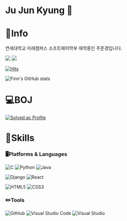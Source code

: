 # Ju Jun Kyung 👊

# 🐶Info

연세대학교 미래캠퍼스 소프트웨어학부 재학중인 주준경입니다.

<a href="https://www.instagram.com/wnwnsrud_02/"><img src="https://img.shields.io/badge/wnwnsrud_02-E4405F.svg?&style=for-the-badge&logo=instagram&logoColor=white"></a>
<a href="mailto:jmhh10715@yonsei.ac.kr"><img src="https://img.shields.io/badge/jmhh10715@yonsei.ac.kr-EA4335.svg?&style=for-the-badge&logo=gmail&logoColor=white"></a>

[![Hits](https://hits.seeyoufarm.com/api/count/incr/badge.svg?url=https%3A%2F%2Fgithub.com%2FFinn-02&count_bg=%2379C83D&title_bg=%23555555&icon=&icon_color=%23E7E7E7&title=hits&edge_flat=false)](https://hits.seeyoufarm.com)

![Finn's GitHub stats](https://github-readme-stats.vercel.app/api?username=Finn-02&show_icons=true&theme=shadow_green)

# 💻BOJ
[![Solved.ac Profile](http://mazassumnida.wtf/api/v2/generate_badge?boj=finn_02)](https://solved.ac/finn_02/)


# 💪Skills
### 🖥️Platforms & Languages

![C](https://img.shields.io/badge/C-A8B9CC.svg?&style=for-the-badge&logo=C&logoColor=white)
![Python](https://img.shields.io/badge/Python-3776AB.svg?&style=for-the-badge&logo=Python&logoColor=white)
![Java](https://img.shields.io/badge/Java-007396.svg?&style=for-the-badge&logo=Java&logoColor=white)

![Django](https://img.shields.io/badge/Django-092E20.svg?&style=for-the-badge&logo=Django&logoColor=white)
![React](https://img.shields.io/badge/React-61DAFB.svg?&style=for-the-badge&logo=React&logoColor=white)

![HTML5](https://img.shields.io/badge/HTML5-E34F26.svg?&style=for-the-badge&logo=HTML5&logoColor=white)
![CSS3](https://img.shields.io/badge/CSS3-1572B6.svg?&style=for-the-badge&logo=CSS3&logoColor=white)

### ✏️Tools
![GitHub](https://img.shields.io/badge/GitHub-181717.svg?&style=for-the-badge&logo=Github&logoColor=white)
![Visual Studio Code](https://img.shields.io/badge/Visual%20Studio%20Code-007ACC.svg?&style=for-the-badge&logo=Visual%20Studio%20Code&logoColor=white)
![Visual Studio](https://img.shields.io/badge/Visual%20Studio-5C2D91.svg?&style=for-the-badge&logo=Visual%20Studio&logoColor=white)

<!--
![Eclipse IDE](https://img.shields.io/badge/Eclipse%20IDE-2C2255.svg?&style=for-the-badge&logo=Eclipse%20IDE&logoColor=white)
-->



<!--
**Finn-02/Finn-02** is a ✨ _special_ ✨ repository because its `README.md` (this file) appears on your GitHub profile.

Here are some ideas to get you started:

- 🔭 I’m currently working on ...
- 🌱 I’m currently learning ...
- 👯 I’m looking to collaborate on ...
- 🤔 I’m looking for help with ...
- 💬 Ask me about ...
- 📫 How to reach me: ...
- 😄 Pronouns: ...
- ⚡ Fun fact: ...
-->
